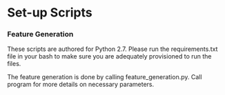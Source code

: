 Set-up Scripts
==============

### Feature Generation

These scripts are authored for Python 2.7. Please run the requirements.txt file in your bash to make sure you are adequately provisioned to run the files.

The feature generation is done by calling feature_generation.py. Call program for more details on necessary parameters.
